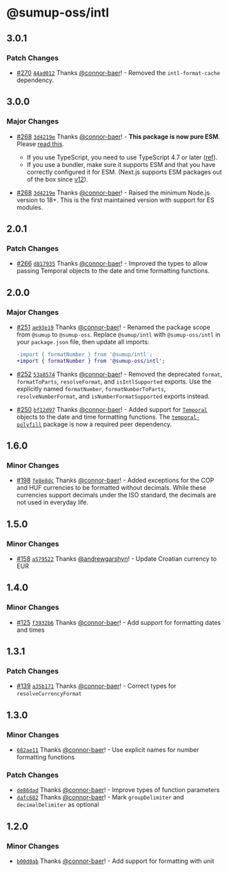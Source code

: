 # @sumup-oss/intl

## 3.0.1

### Patch Changes

- [#270](https://github.com/sumup-oss/intl-js/pull/270) [`44ad012`](https://github.com/sumup-oss/intl-js/commit/44ad012bd8c9cdd6d101501fe7f188d8d792efb1) Thanks [@connor-baer](https://github.com/connor-baer)! - Removed the `intl-format-cache` dependency.

## 3.0.0

### Major Changes

- [#268](https://github.com/sumup-oss/intl-js/pull/268) [`3d4219e`](https://github.com/sumup-oss/intl-js/commit/3d4219e5dd6377cf320383168949ee9e8cf15327) Thanks [@connor-baer](https://github.com/connor-baer)! - **This package is now pure ESM**. Please [read this](https://gist.github.com/sindresorhus/a39789f98801d908bbc7ff3ecc99d99c).

  - If you use TypeScript, you need to use TypeScript 4.7 or later ([ref](https://github.com/microsoft/TypeScript/issues/46452)).
  - If you use a bundler, make sure it supports ESM and that you have correctly configured it for ESM. (Next.js supports ESM packages out of the box since [v12](https://nextjs.org/blog/next-12#es-modules-support-and-url-imports)).

- [#268](https://github.com/sumup-oss/intl-js/pull/268) [`3d4219e`](https://github.com/sumup-oss/intl-js/commit/3d4219e5dd6377cf320383168949ee9e8cf15327) Thanks [@connor-baer](https://github.com/connor-baer)! - Raised the minimum Node.js version to 18+. This is the first maintained version with support for ES modules.

## 2.0.1

### Patch Changes

- [#266](https://github.com/sumup-oss/intl-js/pull/266) [`d817935`](https://github.com/sumup-oss/intl-js/commit/d81793501ebcd4d5fd61a11c1c0f5398da63146d) Thanks [@connor-baer](https://github.com/connor-baer)! - Improved the types to allow passing Temporal objects to the date and time formatting functions.

## 2.0.0

### Major Changes

- [#251](https://github.com/sumup-oss/intl-js/pull/251) [`ae93e19`](https://github.com/sumup-oss/intl-js/commit/ae93e19cf675f287d85f99230c156c4989de8685) Thanks [@connor-baer](https://github.com/connor-baer)! - Renamed the package scope from `@sumup` to `@sumup-oss`. Replace `@sumup/intl` with `@sumup-oss/intl` in your `package.json` file, then update all imports:

  ```diff
  -import { formatNumber } from '@sumup/intl';
  +import { formatNumber } from '@sumup-oss/intl';
  ```

- [#252](https://github.com/sumup-oss/intl-js/pull/252) [`53a8574`](https://github.com/sumup-oss/intl-js/commit/53a857412703dd684bb2579b4d231802d85c3035) Thanks [@connor-baer](https://github.com/connor-baer)! - Removed the deprecated `format`, `formatToParts`, `resolveFormat`, and `isIntlSupported` exports. Use the explicitly named `formatNumber`, `formatNumberToParts`, `resolveNumberFormat`, and `isNumberFormatSupported` exports instead.

- [#250](https://github.com/sumup-oss/intl-js/pull/250) [`bf12d97`](https://github.com/sumup-oss/intl-js/commit/bf12d9748d4eb6f626123d2996c1c2cbd2c253d2) Thanks [@connor-baer](https://github.com/connor-baer)! - Added support for [`Temporal`](https://github.com/tc39/proposal-temporal) objects to the date and time formatting functions. The [`temporal-polyfill`](https://www.npmjs.com/package/temporal-polyfill) package is now a required peer dependency.

## 1.6.0

### Minor Changes

- [#198](https://github.com/sumup-oss/intl-js/pull/198) [`fe8e8dc`](https://github.com/sumup-oss/intl-js/commit/fe8e8dc5fdca41e5947f4c720863b588600a9936) Thanks [@connor-baer](https://github.com/connor-baer)! - Added exceptions for the COP and HUF currencies to be formatted without decimals. While these currencies support decimals under the ISO standard, the decimals are not used in everyday life.

## 1.5.0

### Minor Changes

- [#158](https://github.com/sumup-oss/intl-js/issues/158) [`a579522`](https://github.com/sumup-oss/intl-js/commit/a579522781dc5db358430f081d1614b5f6c1cdd5) Thanks [@andrewgarshyn](https://github.com/andrewgarshyn)! - Update Croatian currency to EUR

## 1.4.0

### Minor Changes

- [#125](https://github.com/sumup-oss/intl-js/issues/125) [`f3932b6`](https://github.com/sumup-oss/intl-js/commit/f3932b6858273870fccf2ee9fb2b7b7883a5098e) Thanks [@connor-baer](https://github.com/connor-baer)! - Add support for formatting dates and times

## 1.3.1

### Patch Changes

- [#139](https://github.com/sumup-oss/intl-js/issues/139) [`a35b171`](https://github.com/sumup-oss/intl-js/commit/a35b17192332b48f4ef81c5ff8005dc1f34b20f1) Thanks [@connor-baer](https://github.com/connor-baer)! - Correct types for `resolveCurrencyFormat`

## 1.3.0

### Minor Changes

- [`682ae11`](https://github.com/sumup-oss/intl-js/commit/682ae1195139050136195afb63d31ea140b61ef8) Thanks [@connor-baer](https://github.com/connor-baer)! - Use explicit names for number formatting functions

### Patch Changes

- [`de86dad`](https://github.com/sumup-oss/intl-js/commit/de86dada532023a1141974bab33ed150a67dd0cf) Thanks [@connor-baer](https://github.com/connor-baer)! - Improve types of function parameters
- [`dafc682`](https://github.com/sumup-oss/intl-js/commit/dafc682a8cadd2a7d885ed4068b4e83458037e9f) Thanks [@connor-baer](https://github.com/connor-baer)! - Mark `groupDelimiter` and `decimalDelimiter` as optional

## 1.2.0

### Minor Changes

- [`b00d0ab`](https://github.com/sumup-oss/intl-js/commit/b00d0ab3e15be15d40b8aee4274bb85c46a78f18) Thanks [@connor-baer](https://github.com/connor-baer)! - Add support for formatting with unit
